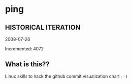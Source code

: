 # ping

## HISTORICAL ITERATION
2008-07-26

Incremented: 4072

## What is this?? 
Linux skills to hack the github commit visualization chart `;-)`
